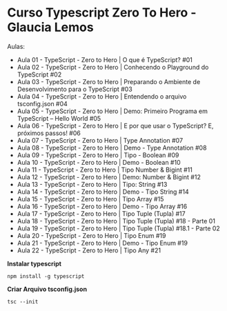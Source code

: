 
# Curso Typescript Zero To Hero - Glaucia Lemos

Aulas:

- Aula 01 - TypeScript - Zero to Hero | O que é TypeScript? #01
- Aula 02 - TypeScript - Zero to Hero | Conhecendo o Playground do TypeScript #02
- Aula 03 - TypeScript - Zero to Hero | Preparando o Ambiente de Desenvolvimento para o TypeScript #03
- Aula 04 - TypeScript - Zero to Hero | Entendendo o arquivo tsconfig.json #04
- Aula 05 - TypeScript - Zero to Hero | Demo: Primeiro Programa em TypeScript – Hello World #05
- Aula 06 - TypeScript - Zero to Hero | E por que usar o TypeScript? E, próximos passos! #06
- Aula 07 - TypeScript - Zero to Hero | Type Annotation #07
- Aula 08 - TypeScript - Zero to Hero | Demo - Type Annotation #08
- Aula 09 - TypeScript - Zero to Hero | Tipo - Boolean #09
- Aula 10 - TypeScript - Zero to Hero | Demo - Boolean #10
- Aula 11 - TypeScript - Zero to Hero | Tipo Number & Bigint #11
- Aula 12 - TypeScript - Zero to Hero | Demo: Number & Bigint #12
- Aula 13 - TypeScript - Zero to Hero | Tipo: String #13
- Aula 14 - TypeScript - Zero to Hero | Demo - Tipo String #14
- Aula 15 - TypeScript - Zero to Hero | Tipo Array #15
- Aula 16 - TypeScript - Zero to Hero | Demo - Tipo Array #16
- Aula 17 - TypeScript - Zero to Hero | Tipo Tuple (Tupla) #17
- Aula 18 - TypeScript - Zero to Hero | Tipo Tuple (Tupla) #18 - Parte 01
- Aula 19 - TypeScript - Zero to Hero | Tipo Tuple (Tupla) #18.1 - Parte 02
- Aula 20 - TypeScript - Zero to Hero | Tipo Enum #19
- Aula 21 - TypeScript - Zero to Hero | Demo - Tipo Enum #19
- Aula 22 - TypeScript - Zero to Hero | Tipo Any #21

**Instalar typescript**

    npm install -g typescript

**Criar Arquivo tsconfig.json**

    tsc --init
